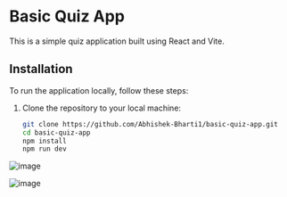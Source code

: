 # Basic Quiz App

This is a simple quiz application built using React and Vite.

## Installation

To run the application locally, follow these steps:

1. Clone the repository to your local machine:

   ```bash
   git clone https://github.com/Abhishek-Bharti1/basic-quiz-app.git
   cd basic-quiz-app
   npm install
   npm run dev

![image](https://github.com/Abhishek-Bharti1/basic-quiz-app/assets/97494868/1596cb23-716f-4024-87ac-6bc76da84b86)

![image](https://github.com/Abhishek-Bharti1/basic-quiz-app/assets/97494868/9c121bdb-3840-4d64-b3f2-823a893b6374)


